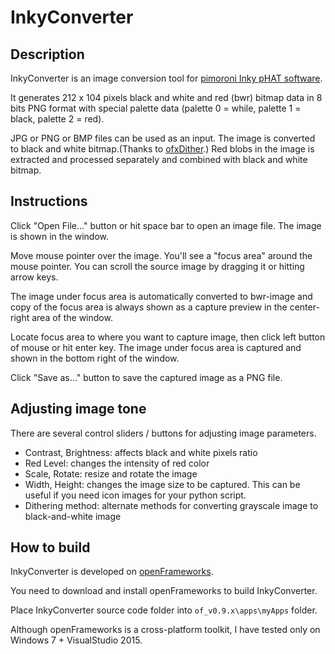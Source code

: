# InkyConverter

## Description

InkyConverter is an image conversion tool for [pimoroni Inky pHAT software](https://learn.pimoroni.com/tutorial/sandyj/getting-started-with-inky-phat).

It generates 212 x 104 pixels black and white and red (bwr) bitmap data in 8 bits PNG format with special palette data (palette 0 = while, palette 1 = black, palette 2 = red).

JPG or PNG or BMP files can be used as an input.
The image is converted to black and white bitmap.(Thanks to [ofxDither](http://www.julapy.com/blog/2011/03/09/ofxdither/).)
Red blobs in the image is extracted and processed separately and combined with black and white bitmap.

## Instructions

Click "Open File..." button or hit space bar to open an image file.
The image is shown in the window.

Move mouse pointer over the image. You'll see a "focus area" around the mouse pointer. 
You can scroll the source image by dragging it or hitting arrow keys.

The image under focus area is automatically converted to bwr-image and copy of the focus area is always shown as a capture preview in the center-right area of the window.

Locate focus area to where you want to capture image, then click left button of mouse or hit enter key.
The image under focus area is captured and shown in the bottom right of the window.

Click "Save as..." button to save the captured image as a PNG file.

## Adjusting image tone

There are several control sliders / buttons for adjusting image parameters.
- Contrast, Brightness: affects black and white pixels ratio
- Red Level: changes the intensity of red color
- Scale, Rotate: resize and rotate the image
- Width, Height: changes the image size to be captured. This can be useful if you need icon images for your python script.
- Dithering method: alternate methods for converting grayscale image to black-and-white image

## How to build

InkyConverter is developed on [openFrameworks](http://openframeworks.cc/).

You need to download and install openFrameworks to build InkyConverter.

Place InkyConverter source code folder into ```of_v0.9.x\apps\myApps``` folder.

Although openFrameworks is a cross-platform toolkit, I have tested only on Windows 7 + VisualStudio 2015.
